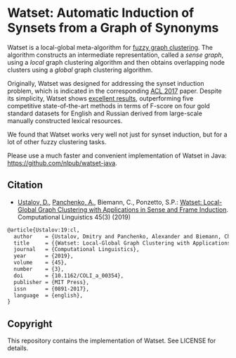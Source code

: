 # Watset: Automatic Induction of Synsets from a Graph of Synonyms

Watset is a local-global meta-algorithm for [fuzzy graph clustering](https://en.wikipedia.org/wiki/Fuzzy_clustering). The algorithm constructs an intermediate representation, called a *sense graph*, using a *local* graph clustering algorithm and then obtains overlapping node clusters using a *global* graph clustering algorithm.

Originally, Watset was designed for addressing the synset induction problem, which is indicated in the corresponding [ACL&nbsp;2017](https://doi.org/10.18653/v1/P17-1145) paper. Despite its simplicity, Watset shows [excellent results](https://github.com/dustalov/watset/releases), outperforming five competitive state-of-the-art methods in terms of F-score on four gold standard datasets for English and Russian derived from large-scale manually constructed lexical resources.

We found that Watset works very well not just for synset induction, but for a lot of other fuzzy clustering tasks.

Please use a much faster and convenient implementation of Watset in Java: <https://github.com/nlpub/watset-java>.

## Citation

* [Ustalov, D.](https://github.com/dustalov), [Panchenko, A.](https://github.com/alexanderpanchenko), Biemann, C., Ponzetto, S.P.: [Watset: Local-Global Graph Clustering with Applications in Sense and Frame Induction](https://doi.org/10.1162/COLI_a_00354). Computational Linguistics 45(3) (2019)

```latex
@article{Ustalov:19:cl,
  author    = {Ustalov, Dmitry and Panchenko, Alexander and Biemann, Chris and Ponzetto, Simone Paolo},
  title     = {{Watset: Local-Global Graph Clustering with Applications in Sense and Frame Induction}},
  journal   = {Computational Linguistics},
  year      = {2019},
  volume    = {45},
  number    = {3},
  doi       = {10.1162/COLI_a_00354},
  publisher = {MIT Press},
  issn      = {0891-2017},
  language  = {english},
}
```

## Copyright

This repository contains the implementation of Watset. See LICENSE for details.
